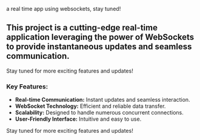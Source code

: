 a real time app using websockets, stay tuned!
## **This project is a cutting-edge real-time application leveraging the power of WebSockets to provide instantaneous updates and seamless communication.**

Stay tuned for more exciting features and updates!

### Key Features:
- **Real-time Communication:** Instant updates and seamless interaction.
- **WebSocket Technology:** Efficient and reliable data transfer.
- **Scalability:** Designed to handle numerous concurrent connections.
- **User-Friendly Interface:** Intuitive and easy to use.

Stay tuned for more exciting features and updates!